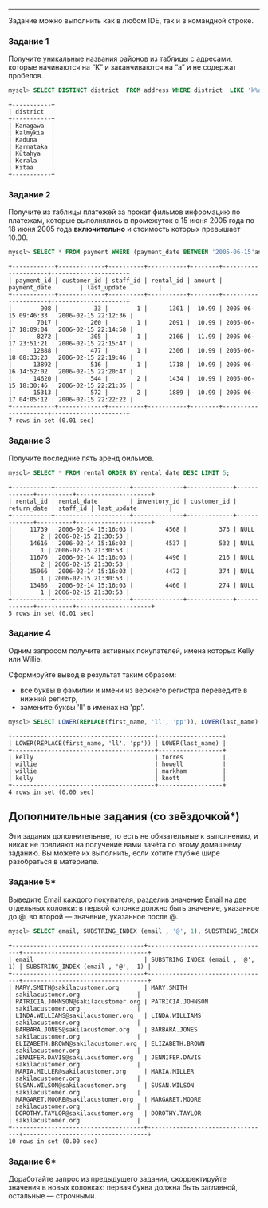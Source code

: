 
---

Задание можно выполнить как в любом IDE, так и в командной строке.

### Задание 1

Получите уникальные названия районов из таблицы с адресами, которые начинаются на “K” и заканчиваются на “a” и не содержат пробелов.
```SQL
mysql> SELECT DISTINCT district  FROM address WHERE district  LIKE 'k%a' AND district  not LIKE '% %';
```
```Tabl
+-----------+
| district  |
+-----------+
| Kanagawa  |
| Kalmykia  |
| Kaduna    |
| Karnataka |
| Kütahya   |
| Kerala    |
| Kitaa     |
+-----------+
```

### Задание 2

Получите из таблицы платежей за прокат фильмов информацию по платежам, которые выполнялись в промежуток с 15 июня 2005 года по 18 июня 2005 года **включительно** и стоимость которых превышает 10.00.

```SQL
mysql> SELECT * FROM payment WHERE (payment_date BETWEEN '2005-06-15'and '2005-06-19') and (amount > 10);
```

```tabl
+------------+-------------+----------+-----------+--------+---------------------+---------------------+
| payment_id | customer_id | staff_id | rental_id | amount | payment_date        | last_update         |
+------------+-------------+----------+-----------+--------+---------------------+---------------------+
|        908 |          33 |        1 |      1301 |  10.99 | 2005-06-15 09:46:33 | 2006-02-15 22:12:36 |
|       7017 |         260 |        1 |      2091 |  10.99 | 2005-06-17 18:09:04 | 2006-02-15 22:14:58 |
|       8272 |         305 |        1 |      2166 |  11.99 | 2005-06-17 23:51:21 | 2006-02-15 22:15:47 |
|      12888 |         477 |        1 |      2306 |  10.99 | 2005-06-18 08:33:23 | 2006-02-15 22:19:46 |
|      13892 |         516 |        1 |      1718 |  10.99 | 2005-06-16 14:52:02 | 2006-02-15 22:20:47 |
|      14620 |         544 |        2 |      1434 |  10.99 | 2005-06-15 18:30:46 | 2006-02-15 22:21:35 |
|      15313 |         572 |        2 |      1889 |  10.99 | 2005-06-17 04:05:12 | 2006-02-15 22:22:22 |
+------------+-------------+----------+-----------+--------+---------------------+---------------------+
7 rows in set (0.01 sec)
```

### Задание 3

Получите последние пять аренд фильмов.

```SQL
mysql> SELECT * FROM rental ORDER BY rental_date DESC LIMIT 5;
```
```Tabl
+-----------+---------------------+--------------+-------------+-------------+----------+---------------------+
| rental_id | rental_date         | inventory_id | customer_id | return_date | staff_id | last_update         |
+-----------+---------------------+--------------+-------------+-------------+----------+---------------------+
|     11739 | 2006-02-14 15:16:03 |         4568 |         373 | NULL        |        2 | 2006-02-15 21:30:53 |
|     14616 | 2006-02-14 15:16:03 |         4537 |         532 | NULL        |        1 | 2006-02-15 21:30:53 |
|     11676 | 2006-02-14 15:16:03 |         4496 |         216 | NULL        |        2 | 2006-02-15 21:30:53 |
|     15966 | 2006-02-14 15:16:03 |         4472 |         374 | NULL        |        1 | 2006-02-15 21:30:53 |
|     13486 | 2006-02-14 15:16:03 |         4460 |         274 | NULL        |        1 | 2006-02-15 21:30:53 |
+-----------+---------------------+--------------+-------------+-------------+----------+---------------------+
5 rows in set (0.01 sec)
```

### Задание 4

Одним запросом получите активных покупателей, имена которых Kelly или Willie. 

Сформируйте вывод в результат таким образом:
- все буквы в фамилии и имени из верхнего регистра переведите в нижний регистр,
- замените буквы 'll' в именах на 'pp'.
```SQL
mysql> SELECT LOWER(REPLACE(first_name, 'll', 'pp')), LOWER(last_name) FROM customer WHERE first_name LIKE 'kelly' OR first_name LIKE 'Willie';
```
```Tabl
+----------------------------------------+------------------+
| LOWER(REPLACE(first_name, 'll', 'pp')) | LOWER(last_name) |
+----------------------------------------+------------------+
| kelly                                  | torres           |
| willie                                 | howell           |
| willie                                 | markham          |
| kelly                                  | knott            |
+----------------------------------------+------------------+
4 rows in set (0.00 sec)
```

## Дополнительные задания (со звёздочкой*)
Эти задания дополнительные, то есть не обязательные к выполнению, и никак не повлияют на получение вами зачёта по этому домашнему заданию. Вы можете их выполнить, если хотите глубже шире разобраться в материале.

### Задание 5*

Выведите Email каждого покупателя, разделив значение Email на две отдельных колонки: в первой колонке должно быть значение, указанное до @, во второй — значение, указанное после @.


```SQL
mysql> SELECT email, SUBSTRING_INDEX (email , '@', 1), SUBSTRING_INDEX (email , '@', -1)  FROM customer LIMIT 10;
```
```Tabl
+-------------------------------------+----------------------------------+-----------------------------------+
| email                               | SUBSTRING_INDEX (email , '@', 1) | SUBSTRING_INDEX (email , '@', -1) |
+-------------------------------------+----------------------------------+-----------------------------------+
| MARY.SMITH@sakilacustomer.org       | MARY.SMITH                       | sakilacustomer.org                |
| PATRICIA.JOHNSON@sakilacustomer.org | PATRICIA.JOHNSON                 | sakilacustomer.org                |
| LINDA.WILLIAMS@sakilacustomer.org   | LINDA.WILLIAMS                   | sakilacustomer.org                |
| BARBARA.JONES@sakilacustomer.org    | BARBARA.JONES                    | sakilacustomer.org                |
| ELIZABETH.BROWN@sakilacustomer.org  | ELIZABETH.BROWN                  | sakilacustomer.org                |
| JENNIFER.DAVIS@sakilacustomer.org   | JENNIFER.DAVIS                   | sakilacustomer.org                |
| MARIA.MILLER@sakilacustomer.org     | MARIA.MILLER                     | sakilacustomer.org                |
| SUSAN.WILSON@sakilacustomer.org     | SUSAN.WILSON                     | sakilacustomer.org                |
| MARGARET.MOORE@sakilacustomer.org   | MARGARET.MOORE                   | sakilacustomer.org                |
| DOROTHY.TAYLOR@sakilacustomer.org   | DOROTHY.TAYLOR                   | sakilacustomer.org                |
+-------------------------------------+----------------------------------+-----------------------------------+
10 rows in set (0.00 sec)
```


### Задание 6*

Доработайте запрос из предыдущего задания, скорректируйте значения в новых колонках: первая буква должна быть заглавной, остальные — строчными.
